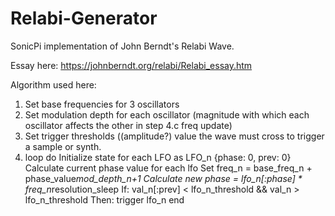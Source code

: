 # Relabi-Generator
SonicPi implementation of John Berndt's Relabi Wave. 

Essay here: https://johnberndt.org/relabi/Relabi_essay.htm

Algorithm used here:

1. Set base frequencies for 3 oscillators
2. Set modulation depth for each oscillator (magnitude with which each oscillator affects the other in step 4.c freq update)
3. Set trigger thresholds ((amplitude?) value the wave must cross to trigger a sample or synth.
4. loop do
    Initialize state for each LFO as LFO_n {phase: 0, prev: 0}
    Calculate current phase value for each lfo
    Set freq_n = base_freq_n + phase_value*mod_depth_n+1
    Calculate new phase = lfo_n[:phase] * freq_n*resolution_sleep
    If: 
      val_n[:prev] < lfo_n_threshold && val_n > lfo_n_threshold
    Then:
      trigger lfo_n
   end

